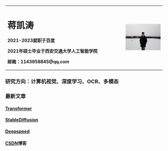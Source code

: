 <table border="0">
  <tr>
    <td width="75%">
      <h1>蒋凯涛</h1>
      <p><b>2021-2023就职于百度</b></p>
      <p><b>2021年硕士毕业于西安交通大学人工智能学院</b></p>
      <p><b>邮箱：1143958845@qq.com</b></p>
    </td>
    <td width="25%">
      <img src="/imgs/github2.jpg" width="100%">
    </td>
  </tr>
</table>

### 研究方向：计算机视觉、深度学习、OCR、多模态

### 最新文章

#### [Transformer](blogs/llm/transformers/transformer.md)
#### [StableDiffusion](blogs/llm/StableDiffusion/stable_diffusion.md)
#### [Deepspeed](blogs/llm/deepspeed/deepspeed.md)
#### [CSDN](https://mp.csdn.net/console/column/allColumnList)博客
